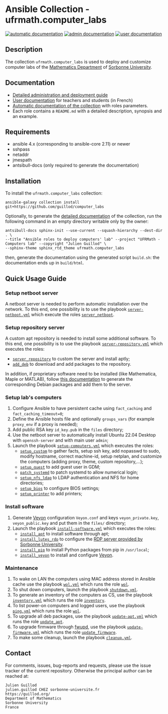 # Ansible Collection - ufrmath.computer_labs

[![automatic documentation](https://img.shields.io/badge/automatic-documentation-green?logo=ansible)](https://guillod.org/ansible_collections/ufrmath/computer_labs/)
[![admin documentation](https://img.shields.io/badge/admin-documentation-orange?logo=gitbook&logoColor=white)](https://guillod.org/project/computer-labs/)
[![user documentation](https://img.shields.io/badge/enduser-documentation-blue?logo=ghostery&logoColor=white)](https://guillod.org/project/salles-tp/)

## Description

The collection `ufrmath.computer_labs` is used to deploy and customize computer labs of the [Mathematics Department](https://ufrmath.sorbonne-universite.fr/) of [Sorbonne University](https://www.sorbonne-universite.fr/).

## Documentation

* [Detailed administration and deployment guide](https://guillod.org/project/computer-labs/)
* [User documentation](https://guillod.org/project/salles-tp/) for teachers and students (in French)
* [Automatic documentation of the collection](https://guillod.org/ansible_collections/ufrmath/computer_labs/) with roles parameters.
* Each role contains a `README.md` with a detailed description, synopsis and an example.

## Requirements

* ansible 4.x (corresponding to ansible-core 2.11) or newer
* sshpass
* netaddr
* jmespath
* antsibull-docs (only required to generate the documentation)

## Installation

To install the `ufrmath.computer_labs` collection:

    ansible-galaxy collection install git+https://github.com/guillod/computer_labs

Optionally, to generate the [detailed documentation](https://guillod.org/ansible_collections/ufrmath/computer_labs/) of the collection, run the following command in an empty directory writable only by the owner:

    antsibull-docs sphinx-init --use-current --squash-hierarchy --dest-dir . \
    --title "Ansible roles to deploy computers' lab" --project "UFRMath - Computers lab" --copyright "Julien Guillod" \
    --sphinx-theme sphinx_rtd_theme ufrmath.computer_labs

then, generate the documentation using the generated script `build.sh`: the documentation ends up in `build/html`.

## Quick Usage Guide

### Setup netboot server

A netboot server is needed to perform automatic installation over the network. To this end, one possibility is to use the playbook [`server-netboot.yml`](playbooks/server-netboot.yml) which execute the roles [`server_netboot`](roles/server_netboot/).

### Setup repository server

A custom apt repository is needed to install some additional software. To this end, one possibility is to use the playbook [`server-repository.yml`](playbooks/server-repository.yml) which executes the roles:
- [`server_repository`](roles/server_repository/) to custom the server and install aptly;
- [`add_deb`](roles/add_deb/) to download and add packages to the repository.

In addition, if proprietary software need to be installed (like Mathematica, Maple or MATLAB), follow [this documentation](https://guillod.org/project/debianization-scientific/) to generate the corresponding Debian packages and add them to the server.

### Setup lab's computers

1. Configure Ansible to have persistent cache using `fact_caching` and `fact_caching_timeout=0`;
2. Define the Ansible hosts file and optionally `groups_vars` (for example `proxy_env` if a proxy is needed);
3. Add public RSA key `id_key.pub` in the `files` directory;
4. Use the netboot server to automatically install Ubuntu 22.04 Desktop with `openssh-server` and with main user `admin`;
5. Launch the playbook [`setup-computers.yml`](playbooks/setup-computers.yml) which executes the roles:
   - [`setup_custom`](roles/setup_custom/) to gather facts, setup ssh key, add nopasswd to sudo, modify hostname, correct machine-id, setup netplan, and customize the computers (adding proxy, theme, custom repository,...);
   - [`setup_guest`](roles/setup_guest/) to add guest user in GDM;
   - [`patch_systemd`](roles/patch_systemd/) to patch systemd to allow numerical login;
   - [`setup_nfs_ldap`](roles/setup_nfs_ldap/) to LDAP authentication and NFS for home directories;
   - [`setup_bios`](roles/setup_bios/) to configure BIOS settings;
   - [`setup_printer`](roles/setup_printer/) to add printers;

### Install software

1. Generate [Veyon](https://veyon.io/) configuration `Veyon.conf`  and keys `veyon_private.key`, `veyon_public.key` and put them in the `files/` directory;
2. Launch the playbook [`install-software.yml`](playbooks/install-software.yml) which executes the roles:
   - [`install_apt`](roles/install_apt/) to install software through apt;
   - [`install_lutes_rdp`](roles/install_lutes_rdp/) to configure the [RDP server provided by Sorbonne University](https://lutes.upmc.fr/bdl-ext.php).
   - [`install_pip`](roles/install_pip/) to install Python packages from pip in `/usr/local`;
   - [`install_veyon`](roles/install_veyon/) to install and configure [Veyon](https://veyon.io/).

### Maintenance

1. To wake on LAN the computers using MAC address stored in Ansible cache use the playbook [`wol.yml`](playbooks/wol.yml) which runs the role [`wol`](roles/wol/).
2. To shut down computers, launch the playbook [`shutdown.yml`](playbooks/shutdown.yml).
3. To generate an inventory of the computers as CS, use the playbook [`inventory.yml`](playbooks/inventory.yml) which runs the role [`inventory`](roles/inventory/).
4. To list power-on computers and logged users, use the playbook [`ping.yml`](playbooks/ping.yml) which runs the role [`wol`](roles/ping/).
5. To upgrade all deb packages, use the playbook [`update-apt.yml`](playbooks/update-apt.yml) which runs the role [`update_apt`](roles/update_apt/).
6. To upgrade firmware through [fwupd](https://fwupd.org/), use the playbook [`update-firmware.yml`](playbooks/update-firmware.yml) which runs the role [`update_firmware`](roles/update_firmware/).
7. To make some cleanup, launch the playbook [`cleanup.yml`](playbooks/cleanup.yml).


## Contact

For comments, issues, bug-reports and requests, please use the issue tracker of the current repository. Otherwise the principal author can be reached at:

    Julien Guillod
    julien.guillod CHEZ sorbonne-universite.fr
    https://guillod.org/
    Department of Mathematics
    Sorbonne University
    France